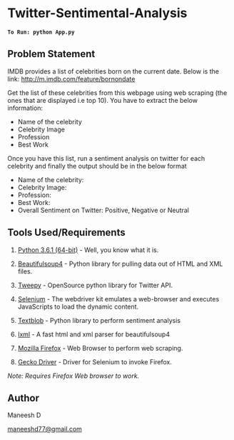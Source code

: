 # **Twitter-Sentimental-Analysis**

**`To Run: python App.py`**

## Problem Statement

IMDB provides a list of celebrities born on the current date. Below is the link: http://m.imdb.com/feature/bornondate

Get the list of these celebrities from this webpage using web scraping (the ones that are displayed i.e top 10). You have to extract the below information:

* Name of the celebrity
* Celebrity Image
* Profession
* Best Work

Once you have this list, run a sentiment analysis on twitter for each celebrity and finally the output should be in the below format

* Name of the celebrity:
* Celebrity Image:
* Profession:
* Best Work:
* Overall Sentiment on Twitter: Positive, Negative or Neutral

## Tools Used/Requirements

1. [Python 3.6.1 (64-bit)](https://www.python.org/downloads/) - Well, you know what it is.

2. [Beautifulsoup4](https://www.crummy.com/software/BeautifulSoup/) - Python library for pulling data out of HTML and XML files.

3. [Tweepy](http://www.tweepy.org/) - OpenSource python library for Twitter API.

4. [Selenium](https://pypi.python.org/pypi/selenium) - The webdriver kit emulates a web-browser and executes JavaScripts to load the dynamic content.

5. [Textblob](https://textblob.readthedocs.io/en/dev/) - Python library to perform sentiment analysis

6. [lxml](http://lxml.de/) - A fast html and xml parser for beautifulsoup4

7. [Mozilla Firefox](https://www.mozilla.org/en-US/firefox/new/) - Web Browser to perform web scraping.

8. [Gecko Driver](https://github.com/mozilla/geckodriver/releases) - Driver for Selenium to invoke Firefox. 

*Note: Requires Firefox Web browser to work.*

## Author

Maneesh D

maneeshd77@gmail.com